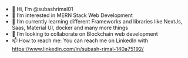 - 👋 Hi, I’m @subashrimal01
- 👀 I’m interested in MERN Stack Web Development
- 🌱 I’m currently learning different Frameworks and libraries like NextJs, Saas, Material UI, docker and many more things
- 💞️ I’m looking to collaborate on Blockchain web development
- 📫 How to reach me: You can reach me on LinkedIn with https://www.linkedin.com/in/subash-rimal-140a75192/

<!---
subashrimal01/subashrimal01 is a ✨ special ✨ repository because its `README.md` (this file) appears on your GitHub profile.
You can click the Preview link to take a look at your changes.
--->
